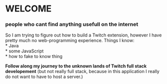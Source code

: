 # WELCOME 
### people who cant find anything usefull on the internet

So I am trying to figure out how to build a Twitch extension, however I have pretty much no web-programming experience.
Things I know:  
							* Java	  	  
              * some JavaScript  
              * how to fake to know thing  

**Follow along my journey to the unknown lands of Twitch full stack developement** (but not really full stack, because in this application I really do not want to have to host a server.)
